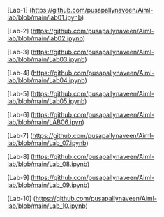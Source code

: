 [Lab-1] (https://github.com/pusapallynaveen/Aiml-lab/blob/main/lab01.ipynb)

[Lab-2] (https://github.com/pusapallynaveen/Aiml-lab/blob/main/lab02.ipynb)

[Lab-3] (https://github.com/pusapallynaveen/Aiml-lab/blob/main/Lab03.ipynb)

[Lab-4] (https://github.com/pusapallynaveen/Aiml-lab/blob/main/Lab04.ipynb)

[Lab-5] (https://github.com/pusapallynaveen/Aiml-lab/blob/main/Lab05.ipynb)

[Lab-6] (https://github.com/pusapallynaveen/Aiml-lab/blob/main/LAB06.ipyn)

[Lab-7] (https://github.com/pusapallynaveen/Aiml-lab/blob/main/Lab_07.ipynb)

[Lab-8] (https://github.com/pusapallynaveen/Aiml-lab/blob/main/Lab_08.ipynb)

[Lab-9] (https://github.com/pusapallynaveen/Aiml-lab/blob/main/Lab_09.ipynb)

[Lab-10] (https://github.com/pusapallynaveen/Aiml-lab/blob/main/Lab_10.ipynb)













